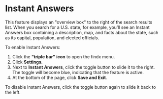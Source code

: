 # Instant Answers


This feature displays an "overview box" to the right of the search results list. When you search for a U.S. state, for example, you’ll see an Instant Answers box containing a description, map, and facts about the state, such as its capital, population, and elected officials. 


To enable Instant Answers:


1. Click the **"triple bar" icon** to open the findx menu.
2. Click **Settings**.
3. Next to **Instant Answers**, click the toggle button to slide it to the right. The toggle will become blue, indicating that the feature is active.
4. At the bottom of the page, click **Save and Exit**.

To disable Instant Answers, click the toggle button again to slide it back to the left.
